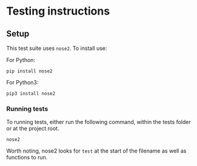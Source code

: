 # Testing instructions

## Setup
This test suite uses `nose2`. To install use:

For Python:
    
    pip install nose2

For Python3:

    pip3 install nose2


### Running tests
To running tests, either run the following command, within the
tests folder or at the project root.
    
    nose2
    
Worth noting, nose2 looks for `test` at the start of the filename as well as functions to run.